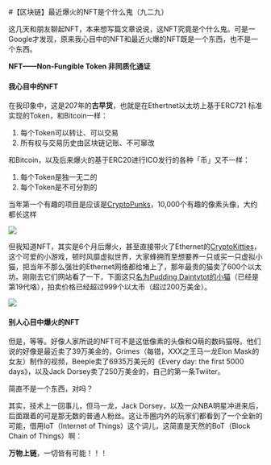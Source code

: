 #【区块链】最近爆火的NFT是个什么鬼（九二九）

这几天和朋友聊起NFT，本来想写篇文章说说，这NFT究竟是个什么鬼。可是一Google才发现，原来我心目中的NFT和最近火爆的NFT既是一个东西，也不是一个东西。

**NFT——Non-Fungible Token 非同质化通证**

#### 我心目中的NFT

在我印象中，这是207年的**古早货**，也就是在Ethertnet以太坊上基于ERC721 标准实现的Token，和Bitcoin一样：

1. 每个Token可以转让、可以交易
2. 所有权与交易历史由区块链记账、不可窜改

和Bitcoin，以及后来爆火的基于ERC20进行ICO发行的各种「币」又不一样：

1. 每个Token是独一无二的
2. 每个Token是不可分割的

当年第一个有趣的项目是应该是[CryptoPunks](https://www.larvalabs.com/cryptopunks)，10,000个有趣的像素头像，大约都长这样

![](https://www.larvalabs.com/public/images/product/cryptopunks/punk-variety-2x.png)

但我知道NFT，其实是6个月后爆火，甚至直接带火了Ethernet的[CryptoKitties](https://www.cryptokitties.co/)，这个可爱的小游戏，顿时风靡虚拟世界，大家蜂拥而至想要养一只或买一只虚拟小猫，把当年不那么强壮的Ethernet网络都给堵上了，那年最贵的猫卖了600个以太坊。刚刚去它们网站看了一下，下面这只[名为Pudding Daintytot的小猫](https://www.cryptokitties.co/kitty/1320779)（已经是第19代咯），拍卖价格已经超过999个以太币（超过200万美金）。

![](https://img.cryptokitties.co/0x06012c8cf97bead5deae237070f9587f8e7a266d/1320779.svg)

#### 别人心目中爆火的NFT

但是，等等。好像人家所说的NFT可不是这低像素的头像和Q萌的数码猫呀。他们说的好像是最近卖了39万美金的，Grimes（每错，XXX之王马一龙Elon Mask的女友）制作的视频，Beeple卖了6935万美元的《Every day: the first 5000 days》，以及Jack Dorsey卖了250万美金的，自己的第一条Twiiter。

简直不是一个东西，对吗？

其实，技术上一回事儿，但马一龙，Jack Dorsey，以及一众NBA明星冲进来后，后面跟着的可是那无数的普通人粉丝。这让币圈内外的玩家们都看到了一个全新的可能，借用IoT（Internet of Things）这个词儿，这简直是天然的BoT（Block Chain of Things）啊：

**万物上链**，一切皆有可能！！！

